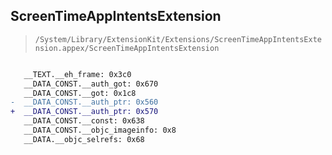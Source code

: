 ## ScreenTimeAppIntentsExtension

> `/System/Library/ExtensionKit/Extensions/ScreenTimeAppIntentsExtension.appex/ScreenTimeAppIntentsExtension`

```diff

   __TEXT.__eh_frame: 0x3c0
   __DATA_CONST.__auth_got: 0x670
   __DATA_CONST.__got: 0x1c8
-  __DATA_CONST.__auth_ptr: 0x560
+  __DATA_CONST.__auth_ptr: 0x570
   __DATA_CONST.__const: 0x638
   __DATA_CONST.__objc_imageinfo: 0x8
   __DATA.__objc_selrefs: 0x68

```
